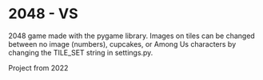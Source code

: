 # 2048 - VS
2048 game made with the pygame library. Images on tiles can be changed between no image (numbers), cupcakes, or Among Us characters by changing the TILE_SET string in settings.py.

Project from 2022
